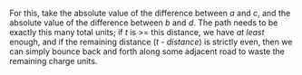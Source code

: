 For this, take the absolute value of the difference between *a* and *c*, and the absolute value of the difference between *b* and *d*. The path needs to be exactly this many total units; if *t* is >= this distance, we have *at least* enough, and if the remaining distance (*t* - *distance*) is strictly even, then we can simply bounce back and forth along some adjacent road to waste the remaining charge units.

